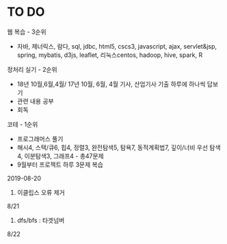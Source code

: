 # TO DO

웹 복습 - 3순위

- 자바, 제너릭스, 람다, sql, jdbc, html5, cscs3, javascript, ajax, servlet&jsp, spring, mybatis, d3js, leaflet, 리눅스centos, hadoop, hive, spark, R

정처리 실기 - 2순위

- 18년 10월,6월,4월/ 17년 10월, 6월, 4월 기사, 산업기사 기출 하루에 하나씩 답보기
- 관련 내용 공부
- 회독

코테 - 1순위

- 프로그래머스 풀기
- 해시4, 스택/큐6, 힙4, 정렬3, 완전탐색5, 탐욕7, 동적계획법7, 깊이/너비 우선 탐색4, 이분탐색3, 그래프4 - 총47문제
- 9월부터 프로젝트 하루 3문제 복습

2019-08-20

1. 이클립스 오류 제거

8/21

1. dfs/bfs : 타겟넘버

8/22

